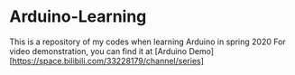 # Arduino-Learning
This is a repository of my codes when learning Arduino in spring 2020
For video demonstration, you can find it at [Arduino Demo][https://space.bilibili.com/33228179/channel/series]